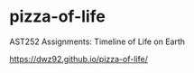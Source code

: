 # pizza-of-life
AST252 Assignments: Timeline of Life on Earth

https://dwz92.github.io/pizza-of-life/
